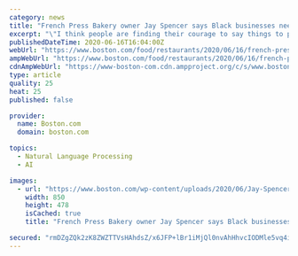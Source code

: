 ```yaml
---
category: news
title: "French Press Bakery owner Jay Spencer says Black businesses need economic opportunity — and more recognition"
excerpt: "\"I think people are finding their courage to say things to people when they feel it's not right,\" Spencer said."
publishedDateTime: 2020-06-16T16:04:00Z
webUrl: "https://www.boston.com/food/restaurants/2020/06/16/french-press-bakery-jay-spencer"
ampWebUrl: "https://www.boston.com/food/restaurants/2020/06/16/french-press-bakery-jay-spencer/amp"
cdnAmpWebUrl: "https://www-boston-com.cdn.ampproject.org/c/s/www.boston.com/food/restaurants/2020/06/16/french-press-bakery-jay-spencer/amp"
type: article
quality: 25
heat: 25
published: false

provider:
  name: Boston.com
  domain: boston.com

topics:
  - Natural Language Processing
  - AI

images:
  - url: "https://www.boston.com/wp-content/uploads/2020/06/Jay-Spencer-850x478.jpg"
    width: 850
    height: 478
    isCached: true
    title: "French Press Bakery owner Jay Spencer says Black businesses need economic opportunity — and more recognition"

secured: "rmDZgZQk2zK8ZWZTTVsHAhdsZ/x6JFP+lBr1iMjQl0nvAhHhvcIODMle5vq4i7v8+auMMyy1sEEQbWD6saLwU65XQl9SDFeEGrSKjRsHGNn3UsX4Omk2MhKUPQj3yJ+z9pH5NSMwhHLVOXhfO1Shjz/Z9Yng3Vmkm9xZbqYtwai5mZxY5H3SgkRt9vE5qJrxS5P3HPn/Pub8guxoplT14GUWBTqilbwMlPXAPntGPGG0cH8uyXJMPYBXRRPL9b3ud7MekUa5QaTzidxyQBM52YR7ZS+bxxxgvtJTRBLRJEvNxb0whlgx7dnYZzXPLAw17MZs4myEAn9LOkwKbnfyfw==;GHCdjGFJumU4zle0Vy5Yzg=="
---
```


